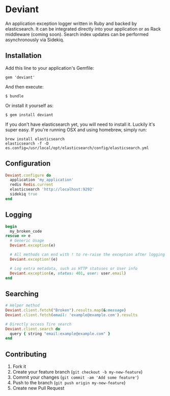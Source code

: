 # Deviant

An application exception logger written in Ruby and backed by elasticsearch. It can be integrated directly into your application or as Rack middleware (coming soon). Search index updates can be performed asynchronously via Sidekiq.

## Installation

Add this line to your application's Gemfile:

    gem 'deviant'

And then execute:

    $ bundle

Or install it yourself as:

    $ gem install deviant

If you don't have elasticsearch yet, you will need to install it. Luckily it's super easy. If you're running OSX and using homebrew, simply run:

```
brew install elasticsearch
elasticsearch -f -D es.config=/usr/local/opt/elasticsearch/config/elasticsearch.yml
```

## Configuration

``` ruby
Deviant.configure do
  application 'my_application'
  redis Redis.current
  elasticsearch 'http://localhost:9292'
  sidekiq true
end
```

## Logging

``` ruby
begin
  my_broken_code
rescue => e
  # Generic Usage
  Deviant.exception(e)

  # All methods can end with ! to re-raise the exception after logging
  Deviant.exception!(e)

  # Log extra metadata, such as HTTP statuses or User info
  Deviant.exception(e, status: 401, user: user.email)
end
```

## Searching

``` ruby
# Helper method
Deviant.client.fetch("Broken").results.map(&:message)
Deviant.client.fetch(email: 'example@example.com').results

# Directly access Tire search
Deviant.client.search do
  query { string "email:example@example.com" }
end
```

## Contributing

1. Fork it
2. Create your feature branch (`git checkout -b my-new-feature`)
3. Commit your changes (`git commit -am 'Add some feature'`)
4. Push to the branch (`git push origin my-new-feature`)
5. Create new Pull Request
